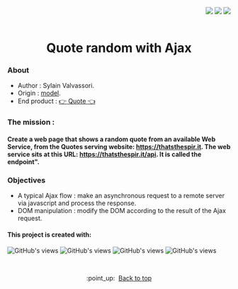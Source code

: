 <p align="right"><img src="https://badgen.net/badge/MADE BY/Sylvain Valvassori/green"> <img src="https://badgen.net/github/last-commit/Sylvain-Valvassori/Quote-random/main"> <img src="https://badgen.net/github/release/Sylvain-Valvassori/Quote-random/green?icon=bitcoin-lightning"> 
<br><br>

<h1 align="center">Quote random with Ajax
</h1>

### About

- Author : Sylain Valvassori.
- Origin : [model](https://www.figma.com/proto/fB6MeHVqXD5Gd9qzMPpzOc/WoodSock?node-id=0%3A2&scaling=min-zoom).
- End product : [:point_right: Quote :point_left:](https://sylvain-valvassori.github.io/Quote-random/)

### The mission : 
#### Create a web page that shows a random quote from an available Web Service, from the Quotes serving website: https://thatsthespir.it. The web service sits at this URL: https://thatsthespir.it/api. It is called the endpoint".<br>



### Objectives 

* A typical Ajax flow : make an asynchronous request to a remote server via javascript and process the response.
* DOM manipulation : modify the DOM according to the result of the Ajax request.


#### This project is created with:
<p >
  <img width="auto" height="auto" src="https://img.shields.io/badge/Sass-CC6699?style=for-the-badge&logo=sass&logoColor=white " alt="GitHub's views"/>
  <img width="auto" height="auto" src="https://img.shields.io/badge/JavaScript-F7DF1E?style=for-the-badge&logo=javascript&logoColor=black" alt="GitHub's views"/>
  <img width="auto" height="auto" src="https://img.shields.io/badge/HTML5-E34F26?style=for-the-badge&logo=html5&logoColor=white" alt="GitHub's views"/>
  <img width="auto" height="auto" src="https://img.shields.io/badge/CSS3-1572B6?style=for-the-badge&logo=css3&logoColor=white" alt="GitHub's views"/>
</p>
<br>

<p align="center">:point_up:&nbsp; <a href="#top">Back to top</a></p>


